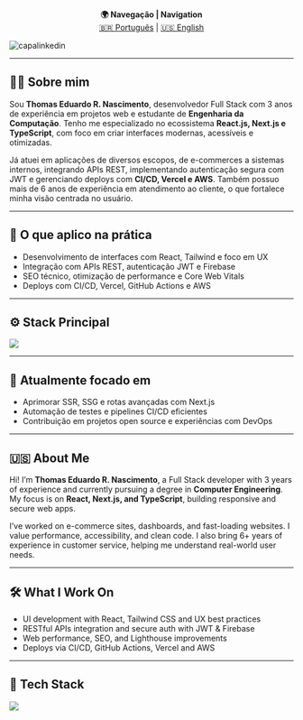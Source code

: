 <p align="center">
  <b>🌍 Navegação | Navigation</b><br>
  <a href="#-sobre-mim">🇧🇷 Português</a> | 
  <a href="#-about-me">🇺🇸 English</a>
</p>

![capalinkedin](https://github.com/user-attachments/assets/c051a319-8a5f-48a0-99a0-789abe87ab8e)

---

## 👨‍💻 Sobre mim

Sou **Thomas Eduardo R. Nascimento**, desenvolvedor Full Stack com 3 anos de experiência em projetos web e estudante de **Engenharia da Computação**. Tenho me especializado no ecossistema **React.js, Next.js e TypeScript**, com foco em criar interfaces modernas, acessíveis e otimizadas.

Já atuei em aplicações de diversos escopos, de e-commerces a sistemas internos, integrando APIs REST, implementando autenticação segura com JWT e gerenciando deploys com **CI/CD, Vercel e AWS**. Também possuo mais de 6 anos de experiência em atendimento ao cliente, o que fortalece minha visão centrada no usuário.

---

## 🧠 O que aplico na prática

<ul>
  <li>Desenvolvimento de interfaces com React, Tailwind e foco em UX</li>
  <li>Integração com APIs REST, autenticação JWT e Firebase</li>
  <li>SEO técnico, otimização de performance e Core Web Vitals</li>
  <li>Deploys com CI/CD, Vercel, GitHub Actions e AWS</li>
</ul>

---

## ⚙️ Stack Principal

<p>
  <img src="https://skillicons.dev/icons?i=react,nextjs,typescript,javascript,tailwind,figma,styledcomponents,nodejs,firebase,git,vercel,docker,aws&perline=7" />
</p>

---

## 🚀 Atualmente focado em

<ul>
  <li>Aprimorar SSR, SSG e rotas avançadas com Next.js</li>
  <li>Automação de testes e pipelines CI/CD eficientes</li>
  <li>Contribuição em projetos open source e experiências com DevOps</li>
</ul>

---

## 🇺🇸 About Me

Hi! I’m **Thomas Eduardo R. Nascimento**, a Full Stack developer with 3 years of experience and currently pursuing a degree in **Computer Engineering**. My focus is on **React, Next.js, and TypeScript**, building responsive and secure web apps.

I’ve worked on e-commerce sites, dashboards, and fast-loading websites. I value performance, accessibility, and clean code. I also bring 6+ years of experience in customer service, helping me understand real-world user needs.

---

## 🛠️ What I Work On

<ul>
  <li>UI development with React, Tailwind CSS and UX best practices</li>
  <li>RESTful APIs integration and secure auth with JWT & Firebase</li>
  <li>Web performance, SEO, and Lighthouse improvements</li>
  <li>Deploys via CI/CD, GitHub Actions, Vercel and AWS</li>
</ul>

---

## 💼 Tech Stack

<p>
  <img src="https://skillicons.dev/icons?i=react,nextjs,typescript,javascript,tailwind,figma,styledcomponents,nodejs,firebase,git,vercel,docker,aws&perline=7" />
</p>
